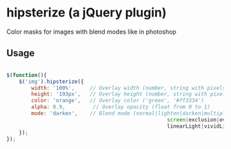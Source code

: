 hipsterize (a jQuery plugin)
============================

Color masks for images with blend modes like in photoshop

Usage
-----

```javascript

$(function(){
    $('img').hipsterize({
        width: '100%',     // Overlay width (number, string with pixels or percentages)
        height: '193px',   // Overlay height (number, string with pixels or percentages)
        color: 'orange',   // Overlay color ('green', '#ff3334')
        alpha: 0.9,         // Overlay opacity (float from 0 to 1)
        mode: 'darken',    // Blend mode (normal|lighten|darken|multiply|average|add|substract|difference|negation|
        											screen|exclusion|overlay|softLight|hardLight|colorDodge|colorBurn|linearDodge|linearBurn|
        											linearLight|vividLight|pinLight|hardMix|reflect|glow|phoenix)
    });
});

````